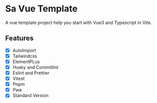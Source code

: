 # Sa Vue Template

A vue template project help you start with Vue3 and Typescript in Vite.

## Features

- [x] AutoImport
- [x] Tailwindcss
- [x] ElementPLus
- [x] Husky and Commitlint
- [x] Eslint and Prettier
- [x] Vitest
- [x] Pnpm
- [x] Pwa
- [x] Standard Version
